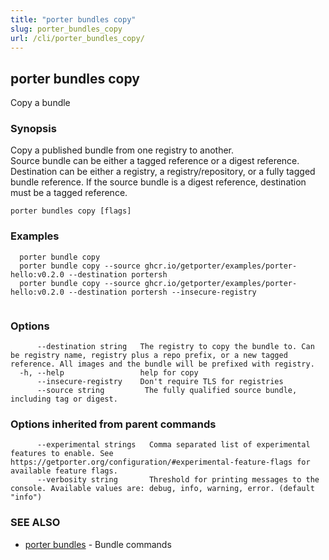 ```yaml
---
title: "porter bundles copy"
slug: porter_bundles_copy
url: /cli/porter_bundles_copy/
---
```

## porter bundles copy

Copy a bundle

### Synopsis

Copy a published bundle from one registry to another.		
Source bundle can be either a tagged reference or a digest reference.
Destination can be either a registry, a registry/repository, or a fully tagged bundle reference. 
If the source bundle is a digest reference, destination must be a tagged reference.


```
porter bundles copy [flags]
```

### Examples

```
  porter bundle copy
  porter bundle copy --source ghcr.io/getporter/examples/porter-hello:v0.2.0 --destination portersh
  porter bundle copy --source ghcr.io/getporter/examples/porter-hello:v0.2.0 --destination portersh --insecure-registry
		  
```

### Options

```
      --destination string   The registry to copy the bundle to. Can be registry name, registry plus a repo prefix, or a new tagged reference. All images and the bundle will be prefixed with registry.
  -h, --help                 help for copy
      --insecure-registry    Don't require TLS for registries
      --source string         The fully qualified source bundle, including tag or digest.
```

### Options inherited from parent commands

```
      --experimental strings   Comma separated list of experimental features to enable. See https://getporter.org/configuration/#experimental-feature-flags for available feature flags.
      --verbosity string       Threshold for printing messages to the console. Available values are: debug, info, warning, error. (default "info")
```

### SEE ALSO

* [porter bundles](/cli/porter_bundles/)	 - Bundle commands

